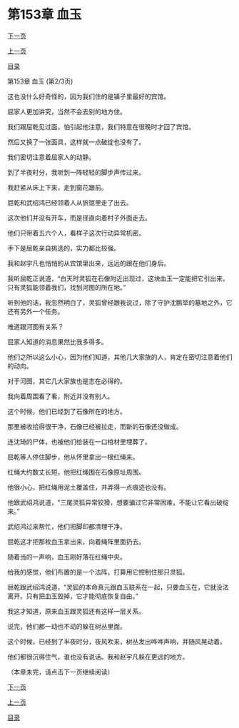 <h1>第153章   血玉</h1>
            <div><p><a href="./0458_%E7%AC%AC153%E7%AB%A0_%E8%A1%80%E7%8E%89.md">下一页</a></p><p><a href="./0456_%E7%AC%AC153%E7%AB%A0_%E8%A1%80%E7%8E%89.md">上一页</a></p><p><a href="../">目录</a></p></div>
            <div><p>第153章   血玉 (第2/3页)</p><p>这也没什么好奇怪的，因为我们住的是镇子里最好的宾馆。</p><p>屈家人更加讲究，当然不会去别的地方住。</p><p>我们跟屈乾见过面，怕引起他注意，我们特意在很晚时才回了宾馆。</p><p>然后又换了一张面具，这样就一点破绽也没有了。</p><p>我们密切注意着屈家人的动静。</p><p>到了半夜时分，我听到一阵轻轻的脚步声传过来。</p><p>我赶紧从床上下来，走到窗花跟前。</p><p>屈乾和武绍鸿已经领着人从旅馆里走了出去。</p><p>这次他们并没有开车，而是径直向着村子外面走去。</p><p>他们只带着五六个人，看样子这次行动异常机密。</p><p>手下是屈乾亲自挑选的，实力都比较强。</p><p>我和赵宇凡也悄悄的从宾馆里出来，远远的跟在他们身后。</p><p>我听屈乾正说道，“白天时灵狐在石像附近出现过，这块血玉一定能把它引出来。只有灵狐能领着我们，找到河图的所在地。”</p><p>听到他的话，我忽然明白了，灵狐曾经跟我说过，除了守护沈鹏举的墓地之外，它还有另外一个任务。</p><p>难道跟河图有关系？</p><p>屈家人知道的消息果然比我多得多。</p><p>他们之所以这么小心，因为他们知道，其他几大家族的人，肯定在密切注意着他们的动向。</p><p>对于河图，其它几大家族也是志在必得的。</p><p>我向着周围看了看，附近并没有别人。</p><p>这个时候，他们已经到了石像所在的地方。</p><p>那里被收拾得很干净，石像已经被拉走，而新的石像还没做成。</p><p>连沈琦的尸体，也被他们给装在一口棺材里埋葬了。</p><p>屈乾等人停住脚步，他从怀里拿出一根红绳来。</p><p>红绳大约数丈长短，他把红绳围在石像原址周围。</p><p>他很小心，把红绳用泥土覆盖住，并弄得一点痕迹也没有。</p><p>他跟武绍鸿说道，“三尾灵狐异常狡猾，想要骗过它非常困难，不能让它看出破绽来。”</p><p>武绍鸿过来帮忙，他们把脚印都清理干净。</p><p>屈乾这才把那枚血玉拿出来，向着绳阵里面扔去。</p><p>随着当的一声响，血玉刚好落在红绳中央。</p><p>给我的感觉，他们布置的是一个法阵，打算用它控制住那只灵狐。</p><p>屈乾跟武绍鸿说道，“灵狐的本命真元跟血玉联系在一起，只要血玉在，它就没法离开。只有把血玉毁掉，它才能彻底恢复自由。”</p><p>我这才知道，原来血玉跟灵狐还有这样一层关系。</p><p>说完，他们都一动也不动的躲在树丛里面。</p><p>这个时候，已经到了半夜时分，夜风吹来，树丛发出哗哗声响，并随风晃动着。</p><p>他们都很沉得住气，谁也没有说话。我和赵宇凡躲在更远的地方。</p><p>（本章未完，请点击下一页继续阅读）</p></div>
            <div><p><a href="./0458_%E7%AC%AC153%E7%AB%A0_%E8%A1%80%E7%8E%89.md">下一页</a></p><p><a href="./0456_%E7%AC%AC153%E7%AB%A0_%E8%A1%80%E7%8E%89.md">上一页</a></p><p><a href="../">目录</a></p></div>